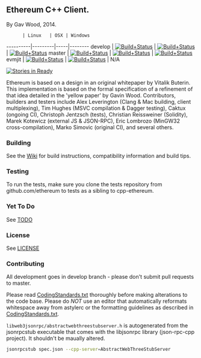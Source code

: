 ## Ethereum C++ Client.

By Gav Wood, 2014.

          | Linux   | OSX | Windows
----------|---------|-----|--------
develop   | [![Build+Status](http://build.ethdev.com/buildstatusimage?builder=Linux%20C%2B%2B%20develop%20branch)](http://build.ethdev.com/builders/Linux%20C%2B%2B%20develop%20branch/builds/-1) | [![Build+Status](http://build.ethdev.com/buildstatusimage?builder=OSX%20C%2B%2B%20develop%20branch)](http://build.ethdev.com/builders/OSX%20C%2B%2B%20develop%20branch/builds/-1) | [![Build+Status](http://build.ethdev.com/buildstatusimage?builder=Windows%20C%2B%2B%20develop%20branch)](http://build.ethdev.com/builders/Windows%20C%2B%2B%20develop%20branch/builds/-1)
master    | [![Build+Status](http://build.ethdev.com/buildstatusimage?builder=Linux%20C%2B%2B%20master%20branch)](http://build.ethdev.com/builders/Linux%20C%2B%2B%20master%20branch/builds/-1) | [![Build+Status](http://build.ethdev.com/buildstatusimage?builder=OSX%20C%2B%2B%20master%20branch)](http://build.ethdev.com/builders/OSX%20C%2B%2B%20master%20branch/builds/-1) | [![Build+Status](http://build.ethdev.com/buildstatusimage?builder=Windows%20C%2B%2B%20master%20branch)](http://build.ethdev.com/builders/Windows%20C%2B%2B%20master%20branch/builds/-1)
evmjit    | [![Build+Status](http://build.ethdev.com/buildstatusimage?builder=Linux%20C%2B%2B%20develop%20evmjit)](http://build.ethdev.com/builders/Linux%20C%2B%2B%20develop%20evmjit/builds/-1) | [![Build+Status](http://build.ethdev.com/buildstatusimage?builder=OSX%20C%2B%2B%20develop%20evmjit)](http://build.ethdev.com/builders/OSX%20C%2B%2B%20develop%20evmjit/builds/-1) | N/A

[![Stories in Ready](https://badge.waffle.io/ethereum/cpp-ethereum.png?label=ready&title=Ready)](http://waffle.io/ethereum/cpp-ethereum)

Ethereum is based on a design in an original whitepaper by Vitalik Buterin. This implementation is based on the formal specification of a refinement of that idea detailed in the 'yellow paper' by Gavin Wood. Contributors, builders and testers include Alex Leverington (Clang & Mac building, client multiplexing), Tim Hughes (MSVC compilation & Dagger testing), Caktux (ongoing CI), Christoph Jentzsch (tests), Christian Reissweiner (Solidity), Marek Kotewicz (external JS & JSON-RPC), Eric Lombrozo (MinGW32 cross-compilation), Marko Simovic (original CI), and several others.

### Building

See the [Wiki](https://github.com/ethereum/cpp-ethereum/wiki) for build instructions, compatibility information and build tips. 

### Testing

To run the tests, make sure you clone the tests repository from github.com/ethereum to tests as a sibling to cpp-ethereum.

### Yet To Do

See [TODO](https://github.com/ethereum/cpp-ethereum/wiki/TODO)


### License

See [LICENSE](LICENSE)

### Contributing

All development goes in develop branch - please don't submit pull requests to master.

Please read [CodingStandards.txt](CodingStandards.txt) thoroughly before making alterations to the code base. Please do *NOT* use an editor that automatically reformats whitespace away from astylerc or the formatting guidelines as described in [CodingStandards.txt](CodingStandards.txt).

`libweb3jsonrpc/abstractwebthreestubserver.h` is autogenerated from the jsonrpcstub executable that comes with the libjsonrpc library (json-rpc-cpp project). It shouldn't be maually altered.

```bash
jsonrpcstub spec.json --cpp-server=AbstractWebThreeStubServer
```
